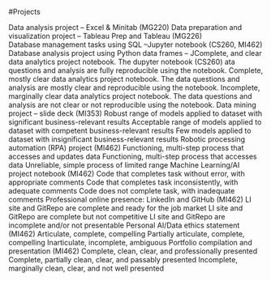 #Projects

Data analysis project – Excel & Minitab (MG220)
Data preparation and visualization project – Tableau Prep and Tableau (MG226)	
Database management tasks using SQL –Jupyter notebook (CS260, MI462)	
Database analysis project using Python data frames – JComplete, and clear data analytics project notebook. The dupyter notebook (CS260)
	ata questions and analysis are fully reproducible using the notebook.	Complete, mostly clear data analytics project notebook. The data questions and analysis are mostly clear and reproducible using the notebook.	Incomplete, marginally clear data analytics project notebook. The data questions and analysis are not clear or not reproducible using the notebook. 
Data mining project – slide deck (MI353)	Robust range of models applied to dataset with significant business-relevant results	Acceptable range of models applied to dataset with competent business-relevant results	Few models applied to dataset with insignificant business-relevant results
Robotic processing automation (RPA) project (MI462)	Functioning, multi-step process that accesses and updates data	Functioning, multi-step process that accesses data 	Unreliable, simple process of limited range
Machine Learning/AI project notebook (MI462)	Code that completes task without error, with appropriate comments	Code that completes task inconsistently, with adequate comments	Code does not complete task, with inadequate comments
Professional online presence: LinkedIn and GitHub (MI462)	LI site and GitRepo are complete and ready for the job market	LI site and GitRepo are complete but not competitive	LI site and GitRepo are incomplete and/or not presentable
Personal AI/Data ethics statement (MI462)	Articulate, complete, compelling	Partially articulate, complete, compelling	Inarticulate, incomplete, ambiguous
Portfolio compilation and presentation (MI462)	Complete, clean, clear, and professionally presented	Complete, partially clean, clear, and passably presented	Incomplete, marginally clean, clear, and not well presented
